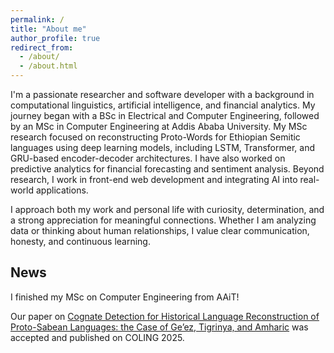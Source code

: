 ```yaml
---
permalink: /
title: "About me"
author_profile: true
redirect_from: 
  - /about/
  - /about.html
---
```

I'm a passionate researcher and software developer with a background in computational linguistics, artificial intelligence, and financial analytics. My journey began with a BSc in Electrical and Computer Engineering, followed by an MSc in Computer Engineering at Addis Ababa University. My MSc research focused on reconstructing Proto-Words for Ethiopian Semitic languages using deep learning models, including LSTM, Transformer, and GRU-based encoder-decoder architectures. I have also worked on predictive analytics for financial forecasting and sentiment analysis. Beyond research, I work in front-end web development and integrating AI into real-world applications.
 
I approach both my work and personal life with curiosity, determination, and a strong appreciation for meaningful connections. Whether I am analyzing data or thinking about human relationships, I value clear communication, honesty, and continuous learning. 

## News 

I finished my MSc on Computer Engineering from AAiT! 

Our paper on [Cognate Detection for Historical Language Reconstruction of Proto-Sabean Languages: the Case of Ge’ez, Tigrinya, and Amharic](https://hhnigatu.github.io//publication/2025_coling) was accepted and published on COLING 2025.

